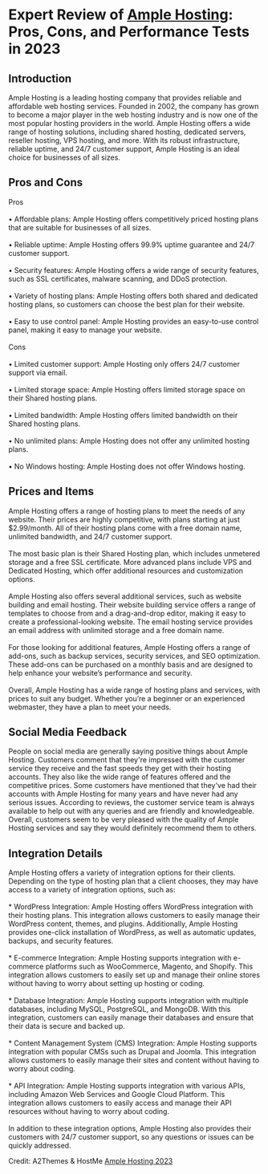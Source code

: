 <h1>Expert Review of <a href="https://a2themes.com/ample-hosting-reviews">Ample Hosting</a>: Pros, Cons, and Performance Tests in 2023</h1>
<h2>Introduction</h2>
Ample Hosting is a leading hosting company that provides reliable and affordable web hosting services. Founded in 2002, the company has grown to become a major player in the web hosting industry and is now one of the most popular hosting providers in the world. Ample Hosting offers a wide range of hosting solutions, including shared hosting, dedicated servers, reseller hosting, VPS hosting, and more. With its robust infrastructure, reliable uptime, and 24/7 customer support, Ample Hosting is an ideal choice for businesses of all sizes.
<h2>Pros and Cons</h2>
Pros<br><br>• Affordable plans: Ample Hosting offers competitively priced hosting plans that are suitable for businesses of all sizes.<br><br>• Reliable uptime: Ample Hosting offers 99.9% uptime guarantee and 24/7 customer support.<br><br>• Security features: Ample Hosting offers a wide range of security features, such as SSL certificates, malware scanning, and DDoS protection.<br><br>• Variety of hosting plans: Ample Hosting offers both shared and dedicated hosting plans, so customers can choose the best plan for their website.<br><br>• Easy to use control panel: Ample Hosting provides an easy-to-use control panel, making it easy to manage your website.<br><br>Cons<br><br>• Limited customer support: Ample Hosting only offers 24/7 customer support via email.<br><br>• Limited storage space: Ample Hosting offers limited storage space on their Shared hosting plans.<br><br>• Limited bandwidth: Ample Hosting offers limited bandwidth on their Shared hosting plans.<br><br>• No unlimited plans: Ample Hosting does not offer any unlimited hosting plans.<br><br>• No Windows hosting: Ample Hosting does not offer Windows hosting.
<h2>Prices and Items</h2>
Ample Hosting offers a range of hosting plans to meet the needs of any website. Their prices are highly competitive, with plans starting at just $2.99/month. All of their hosting plans come with a free domain name, unlimited bandwidth, and 24/7 customer support.<br><br>The most basic plan is their Shared Hosting plan, which includes unmetered storage and a free SSL certificate. More advanced plans include VPS and Dedicated Hosting, which offer additional resources and customization options. <br><br>Ample Hosting also offers several additional services, such as website building and email hosting. Their website building service offers a range of templates to choose from and a drag-and-drop editor, making it easy to create a professional-looking website. The email hosting service provides an email address with unlimited storage and a free domain name.<br><br>For those looking for additional features, Ample Hosting offers a range of add-ons, such as backup services, security services, and SEO optimization. These add-ons can be purchased on a monthly basis and are designed to help enhance your website’s performance and security. <br><br>Overall, Ample Hosting has a wide range of hosting plans and services, with prices to suit any budget. Whether you’re a beginner or an experienced webmaster, they have a plan to meet your needs.
<h2>Social Media Feedback</h2>
People on social media are generally saying positive things about Ample Hosting. Customers comment that they're impressed with the customer service they receive and the fast speeds they get with their hosting accounts. They also like the wide range of features offered and the competitive prices. Some customers have mentioned that they've had their accounts with Ample Hosting for many years and have never had any serious issues. According to reviews, the customer service team is always available to help out with any queries and are friendly and knowledgeable. Overall, customers seem to be very pleased with the quality of Ample Hosting services and say they would definitely recommend them to others.
<h2>Integration Details</h2>
Ample Hosting offers a variety of integration options for their clients. Depending on the type of hosting plan that a client chooses, they may have access to a variety of integration options, such as:<br><br>* WordPress Integration: Ample Hosting offers WordPress integration with their hosting plans. This integration allows customers to easily manage their WordPress content, themes, and plugins. Additionally, Ample Hosting provides one-click installation of WordPress, as well as automatic updates, backups, and security features.<br><br>* E-commerce Integration: Ample Hosting supports integration with e-commerce platforms such as WooCommerce, Magento, and Shopify. This integration allows customers to easily set up and manage their online stores without having to worry about setting up hosting or coding.<br><br>* Database Integration: Ample Hosting supports integration with multiple databases, including MySQL, PostgreSQL, and MongoDB. With this integration, customers can easily manage their databases and ensure that their data is secure and backed up.<br><br>* Content Management System (CMS) Integration: Ample Hosting supports integration with popular CMSs such as Drupal and Joomla. This integration allows customers to easily manage their sites and content without having to worry about coding. <br><br>* API Integration: Ample Hosting supports integration with various APIs, including Amazon Web Services and Google Cloud Platform. This integration allows customers to easily access and manage their API resources without having to worry about coding.<br><br>In addition to these integration options, Ample Hosting also provides their customers with 24/7 customer support, so any questions or issues can be quickly addressed.
<p>Credit: A2Themes & HostMe <a href="https://a2themes.com/ample-hosting-reviews">Ample Hosting 2023</a></p>
